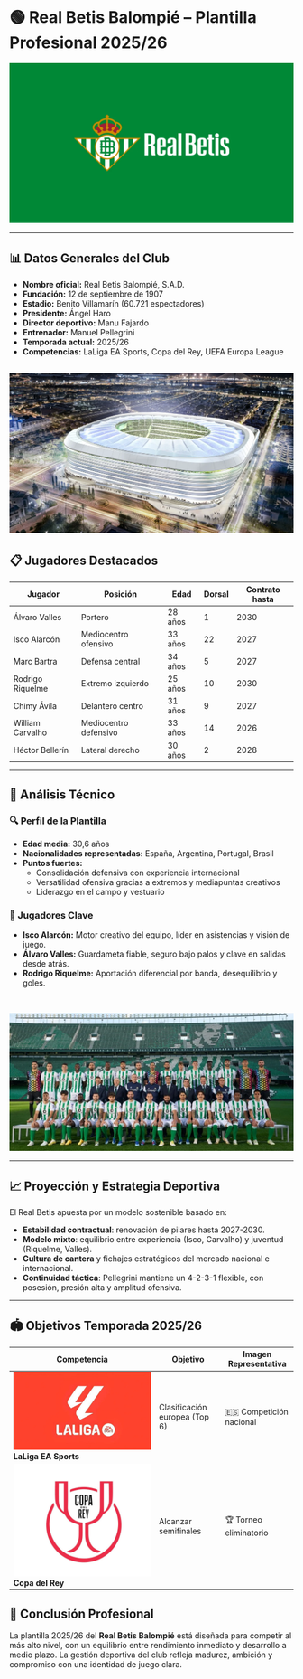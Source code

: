 # 🟢 Real Betis Balompié – Plantilla Profesional 2025/26

![Escudo del Real Betis](img/betis.webp)

---

## 📊 Datos Generales del Club

- **Nombre oficial:** Real Betis Balompié, S.A.D.  
- **Fundación:** 12 de septiembre de 1907  
- **Estadio:** Benito Villamarín (60.721 espectadores)  
- **Presidente:** Ángel Haro  
- **Director deportivo:** Manu Fajardo  
- **Entrenador:** Manuel Pellegrini  
- **Temporada actual:** 2025/26  
- **Competencias:** LaLiga EA Sports, Copa del Rey, UEFA Europa League

![Escudo del Real Betis](img/estadio.webp)
---

## 📋 Jugadores Destacados

| **Jugador**          | **Posición**            | **Edad** | **Dorsal** | **Contrato hasta** |
|----------------------|-------------------------|----------|------------|---------------------|
| Álvaro Valles        | Portero                 | 28 años  | 1          | 2030                |
| Isco Alarcón         | Mediocentro ofensivo    | 33 años  | 22         | 2027                |
| Marc Bartra          | Defensa central         | 34 años  | 5          | 2027                |
| Rodrigo Riquelme     | Extremo izquierdo       | 25 años  | 10         | 2030                |
| Chimy Ávila          | Delantero centro        | 31 años  | 9          | 2027                |
| William Carvalho     | Mediocentro defensivo   | 33 años  | 14         | 2026                |
| Héctor Bellerín      | Lateral derecho         | 30 años  | 2          | 2028                |

---

## 📌 Análisis Técnico

### 🔍 Perfil de la Plantilla

- **Edad media:** 30,6 años  
- **Nacionalidades representadas:** España, Argentina, Portugal, Brasil  
- **Puntos fuertes:**  
  - Consolidación defensiva con experiencia internacional  
  - Versatilidad ofensiva gracias a extremos y mediapuntas creativos  
  - Liderazgo en el campo y vestuario  

### 🧠 Jugadores Clave

- **Isco Alarcón:** Motor creativo del equipo, líder en asistencias y visión de juego.
- **Álvaro Valles:** Guardameta fiable, seguro bajo palos y clave en salidas desde atrás.
- **Rodrigo Riquelme:** Aportación diferencial por banda, desequilibrio y goles.
<br>

![Escudo del Real Betis](img/plantilla.webp)

---

## 📈 Proyección y Estrategia Deportiva

El Real Betis apuesta por un modelo sostenible basado en:

- **Estabilidad contractual**: renovación de pilares hasta 2027-2030.  
- **Modelo mixto**: equilibrio entre experiencia (Isco, Carvalho) y juventud (Riquelme, Valles).  
- **Cultura de cantera** y fichajes estratégicos del mercado nacional e internacional.  
- **Continuidad táctica**: Pellegrini mantiene un 4-2-3-1 flexible, con posesión, presión alta y amplitud ofensiva.

---

## 🏟️ Objetivos Temporada 2025/26

| **Competencia** | **Objetivo** | **Imagen Representativa** |
|-----------------|--------------|----------------------------|
| ![LaLiga](img/liga_sports.webp) <br> **LaLiga EA Sports** | Clasificación europea (Top 6) | 🇪🇸 Competición nacional |
| ![Copa del Rey](img/copa_del_rey.webp) <br> **Copa del Rey** | Alcanzar semifinales | 🏆 Torneo eliminatorio |

## 📎 Conclusión Profesional

La plantilla 2025/26 del **Real Betis Balompié** está diseñada para competir al más alto nivel, con un equilibrio entre rendimiento inmediato y desarrollo a medio plazo. La gestión deportiva del club refleja madurez, ambición y compromiso con una identidad de juego clara.

